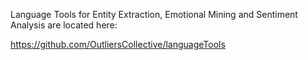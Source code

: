 Language Tools for Entity Extraction, Emotional Mining and Sentiment Analysis are located here: 

https://github.com/OutliersCollective/languageTools
